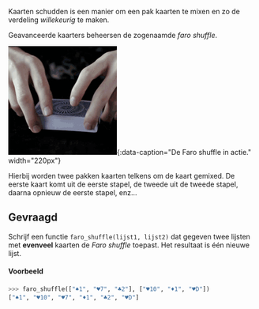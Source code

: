 Kaarten schudden is een manier om een pak kaarten te mixen en zo de verdeling *willekeurig* te maken.

Geavanceerde kaarters beheersen de zogenaamde *faro shuffle*.

![De Faro shuffle in actie.](media/shuffle.gif "De Faro shuffle in actie."){:data-caption="De Faro shuffle in actie." width="220px"}

Hierbij worden twee pakken kaarten telkens om de kaart gemixed. De eerste kaart komt uit de eerste stapel, de tweede uit de tweede stapel, daarna opnieuw de eerste stapel, enz...

## Gevraagd
Schrijf een functie `faro_shuffle(lijst1, lijst2)` dat gegeven twee lijsten met **evenveel** kaarten de *Faro shuffle* toepast. Het resultaat is één nieuwe lijst.

#### Voorbeeld

```python
>>> faro_shuffle(["♠️1", "♥️7", "♣️2"], ["♥️10", "♦️1", "♥️D"])
["♠️1", "♥️10", "♥️7", "♦️1", "♣️2", "♥️D"]
```